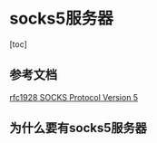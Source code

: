 # socks5服务器

[toc]

## 参考文档

[rfc1928 SOCKS Protocol Version 5](https://www.rfc-editor.org/rfc/rfc1928)



## 为什么要有socks5服务器